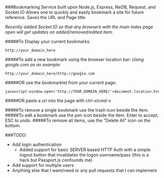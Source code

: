 ###Bookmarking Service built upon Node.js, Express, NeDB, Request, and Socket.IO
Allows one to quickly and easily bookmark a site for future reference. Saves the
URL and Page title.

*Recently added Socket.IO so that any browsers with the main index page open will
get updates on added/removed/edited item.*

#####To Display your current bookmarks:

    http://your_domain_here

#####To add a new bookmark using the browser location bar:
*Using google.com as an example:*

    http://your_domain_here/http://google.com

#####OR use the bookmarklet from your current page:

    javascript:window.open('http://YOUR_DOMAIN_HERE/'+document.location.href);

#####OR paste a url into the page with ctrl-v/cmd-v

#####To remove a single bookmark use the trash icon beside the item.
#####To edit a bookmark use the pen icon beside the item. Enter to accept, ESC to undo.
#####To remove all items, use the "Delete All" icon on the bottom.


###TODO:
 - Add login authentication
   - Added support for basic SERVER based HTTP Auth with a simple logout button
     that invalidates the logon username/pass (this is a hack but Passport.js confounds me)
 - Add support for multiple users
 - Anything else that I want/need or any pull requests that I can implement
